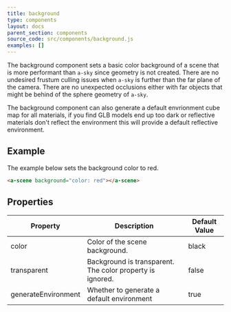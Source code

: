 ```yaml
---
title: background
type: components
layout: docs
parent_section: components
source_code: src/components/background.js
examples: []
---
```


The background component sets a basic color background of a scene that is more
performant than `a-sky` since geometry is not created. There are no undesired
frustum culling issues when `a-sky` is further than the far plane of the
camera. There are no unexpected occlusions either with far objects that might
be behind of the sphere geometry of `a-sky`.

The background component can also generate a default envrionment cube map for all
materials, if you find GLB models end up too dark or reflective materials don't
reflect the environment this will provide a default reflective environment.

## Example

The example below sets the background color to red.

```html
<a-scene background="color: red"></a-scene>
```

## Properties

| Property            | Description                                               | Default Value |
|---------------------|-----------------------------------------------------------|---------------|
| color               | Color of the scene background.                            | black         |
| transparent         | Background is transparent. The color property is ignored. | false         |
| generateEnvironment | Whether to generate a default environment                 | true          |
